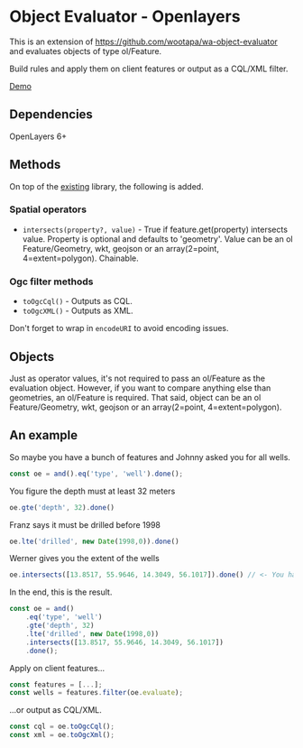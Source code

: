 # Object Evaluator - Openlayers
This is an extension of https://github.com/wootapa/wa-object-evaluator and evaluates objects of type ol/Feature.

Build rules and apply them on client features or output as a CQL/XML filter.

[Demo](https://i5u5c.csb.app/)

## Dependencies
OpenLayers 6+

## Methods
On top of the [existing](https://github.com/wootapa/wa-object-evaluator/blob/master/README.md) library, the following is added.

### Spatial operators
* `intersects(property?, value)` - True if feature.get(property) intersects value. Property is optional and defaults to 'geometry'. Value can be an ol Feature/Geometry, wkt, geojson or an array(2=point, 4=extent=polygon). Chainable.


### Ogc filter methods
* `toOgcCql()` - Outputs as CQL.
* `toOgcXML()` - Outputs as XML.

Don't forget to wrap in  `encodeURI` to avoid encoding issues.

## Objects
Just as operator values, it's not required to pass an ol/Feature as the evaluation object. However, if you want to compare anything else than geometries, an ol/Feature is required. That said, object can be an ol Feature/Geometry, wkt, geojson or an array(2=point, 4=extent=polygon).

## An example
So maybe you have a bunch of features and Johnny asked you for all wells.
```javascript
const oe = and().eq('type', 'well').done();
```
You figure the depth must at least 32 meters
```javascript
oe.gte('depth', 32).done()
```
Franz says it must be drilled before 1998 
```javascript
oe.lte('drilled', new Date(1998,0)).done()
```
Werner gives you the extent of the wells
```javascript
oe.intersects([13.8517, 55.9646, 14.3049, 56.1017]).done() // <- You have options here. See Objects above.
```
In the end, this is the result.
```javascript
const oe = and()
    .eq('type', 'well')
    .gte('depth', 32)
    .lte('drilled', new Date(1998,0))
    .intersects([13.8517, 55.9646, 14.3049, 56.1017])
    .done();
```
Apply on client features...
```javascript
const features = [...];
const wells = features.filter(oe.evaluate);
```
...or output as CQL/XML.
```javascript
const cql = oe.toOgcCql();
const xml = oe.toOgcXml();
```

